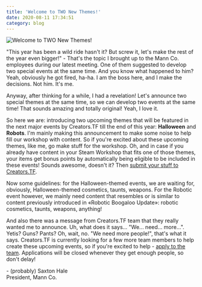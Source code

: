 ```yaml
---
title: 'Welcome to TWO New Themes!'
date: 2020-08-11 17:34:51
category: blog
---
```


<img role="presentation" src="{{site.url}}/cdn/assets/images/blogposts/68/blueprint_themes_2020.jpg" alt="Welcome to TWO New Themes!" title="Welcome to TWO New Themes!">
<p>"This year has been a wild ride hasn't it? But screw it, let's make the rest of the year even bigger!" - That's the topic I brought up to the Mann Co. employees during our latest meeting. One of them suggested to develop two special events at the same time. And you know what happened to him? Yeah, obviously he got fired, ha-ha. I am the boss here, and I make the decisions. Not him. It's me.</p>
<p>Anyway, after thinking for a while, I had a revelation! Let's announce two special themes at the same time, so we can develop two events at the same time! That sounds amazing and totally original! Yeah, I love it.</p>
<p>So here we are: introducing two upcoming themes that will be featured in the next major events by Creators.TF till the end of this year: <b>Halloween</b> and <b>Robots</b>. I'm mainly making this announcement to make some noise to help fill our workshop with content. So if you're excited about these upcoming themes, like me, go make stuff for the workshop. Oh, and in case if you already have content in your Steam Workshop that fits one of those themes, your items get bonus points by automatically being eligible to be included in these events! Sounds awesome, doesn't it? Then <a href="{{site.url}}/submit" target="_blank">submit your stuff to Creators.TF</a>.</p>
<p>Now some guidelines: for the Halloween-themed events, we are waiting for, obviously, Halloween-themed cosmetics, taunts, weapons. For the Robotic event however, we mainly need content that resembles or is similar to content previously introduced in «Robotic Boogaloo Update»: robotic cosmetics, taunts, weapons, anything!</p>
<p>And also there was a message from Creators.TF team that they really wanted me to announce. Uh, what does it says... "We... need... more...". Yetis? Guns? Pants? Oh, wait, no. "We need more people!", that's what it says. Creators.TF is currently looking for a few more team members to help create these upcoming events, so if you're excited to help - <a href="{{site.url}}/joinus" target="_blank">apply to the team</a>. Applications will be closed whenever they get enough people, so don't delay!</p>
<p>- (probably) Saxton Hale<br/>
President, Mann Co.</p>
